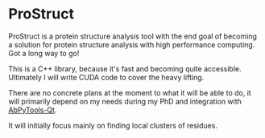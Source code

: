 # ProStruct
ProStruct is a protein structure analysis tool with the end goal of becoming a solution for protein structure analysis with high performance computing. Got a long way to go!

This is a C++ library, because it's fast and becoming quite accessible. Ultimately I will write CUDA code to cover the heavy lifting.

There are no concrete plans at the moment to what it will be able to do, it will primarily depend on my needs during my PhD and integration with [AbPyTools-Qt](https://github.com/gf712/AbPyTools-Qt/).

It will initially focus mainly on finding local clusters of residues.
